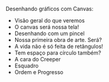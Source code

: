
Desenhando gráficos com Canvas:

- Visão geral do que veremos
- O canvas será nossa tela!
- Desenhando com um pincel
- Nossa primeira obra de arte. Será?
- A vida não é só feita de retângulos!
- Tem espaço para círculo também?
- A cara do Creeper
- Esquadro
- Ordem e Progresso
